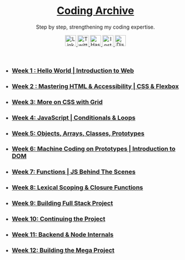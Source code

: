 <a href="./">
  <h1 align="center">Coding Archive</h1>
</a>

<p align="center">
  Step by step, strengthening my coding expertise.
</p>

<p align="center">
  <a href="https://www.linkedin.com/in/manshi--tyagi/">
    <img src="https://img.shields.io/badge/LinkedIn-FFD700?style=for-the-badge&logo=linkedin&logoColor=white" alt="LinkedIn" height="30">
  </a>
  <a href="https://x.com/CodingMuse_X">
    <img src="https://img.shields.io/badge/Twitter-DC143C?style=for-the-badge&logo=x&logoColor=white" alt="Twitter" height="30">
  </a>
  <a href="https://hashnode.com/@ManshiWrites">
    <img src="https://img.shields.io/badge/Hashnode-5865F2?style=for-the-badge&logo=hashnode&logoColor=white" alt="Hashnode" height="30">
  </a>
  <a href="https://www.instagram.com/manshity_2225/">
    <img src="https://img.shields.io/badge/Instagram-FF007F?style=for-the-badge&logo=instagram&logoColor=white" alt="Instagram" height="30">
  </a>
  <a href="https://discord.com/channels/@manshi_80799">
    <img src="https://img.shields.io/badge/Discord-008000?style=for-the-badge&logo=discord&logoColor=white" alt="Discord" height="30">
  </a>
</p>

<br>

- ### [Week 1 : Hello World | Introduction to Web](./week-1)

- ### [Week 2 : Mastering HTML & Accessibility | CSS & Flexbox](./week-2)

- ### [Week 3: More on CSS with Grid](./week-3)

- ### [Week 4: JavaScript | Conditionals & Loops](./week-4)

- ### [Week 5: Objects, Arrays, Classes, Prototypes](./week-5)
  
- ### [Week 6: Machine Coding on Prototypes | Introduction to DOM](./week-6)
  
- ### [Week 7: Functions | JS Behind The Scenes ](./week-7)
  
- ### [Week 8: Lexical Scoping & Closure Functions](./week-8)
  
- ### [Week 9: Building Full Stack Project](./week-9)
  
- ### [Week 10: Continuing the Project](./week-10)
  
- ### [Week 11: Backend & Node Internals](./week-11)
  
- ### [Week 12: Building the Mega Project](./week-12)
  




